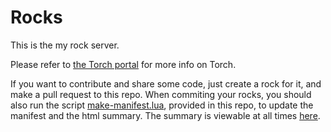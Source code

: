 Rocks
=====

This is the my rock server.

Please refer to [the Torch portal](http://torch.github.io/) for more info
on Torch.

If you want to contribute and share some code, just create a rock for it, and
make a pull request to this repo. When commiting your rocks, you should also
run the script [make-manifest.lua](https://github.com/torch/rocks/blob/master/make-manifest.lua),
provided in this repo, to update the manifest and the html summary. The summary
is viewable at all times [here](http://torch.github.io/rocks).
